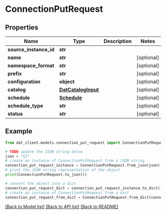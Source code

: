 # ConnectionPutRequest


## Properties

Name | Type | Description | Notes
------------ | ------------- | ------------- | -------------
**source_instance_id** | **str** |  | 
**name** | **str** |  | [optional] 
**namespace_format** | **str** |  | [optional] 
**prefix** | **str** |  | [optional] 
**configuration** | **object** |  | [optional] 
**catalog** | [**DatCatalogInput**](DatCatalogInput.md) |  | [optional] 
**schedule** | [**Schedule**](Schedule.md) |  | [optional] 
**schedule_type** | **str** |  | [optional] 
**status** | **str** |  | [optional] 

## Example

```python
from dat_client.models.connection_put_request import ConnectionPutRequest

# TODO update the JSON string below
json = "{}"
# create an instance of ConnectionPutRequest from a JSON string
connection_put_request_instance = ConnectionPutRequest.from_json(json)
# print the JSON string representation of the object
print(ConnectionPutRequest.to_json())

# convert the object into a dict
connection_put_request_dict = connection_put_request_instance.to_dict()
# create an instance of ConnectionPutRequest from a dict
connection_put_request_from_dict = ConnectionPutRequest.from_dict(connection_put_request_dict)
```
[[Back to Model list]](../README.md#documentation-for-models) [[Back to API list]](../README.md#documentation-for-api-endpoints) [[Back to README]](../README.md)


